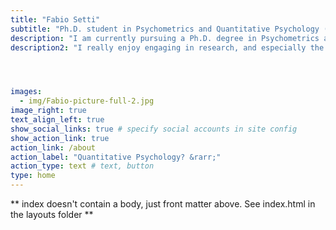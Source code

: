 ```yaml
---
title: "Fabio Setti"
subtitle: "Ph.D. student in Psychometrics and Quantitative Psychology (PQP) at Fordham University"
description: "I am currently pursuing a Ph.D. degree in Psychometrics and Quantitative Psychology at Fordham University, NY. In the context of psychological research, I mostly focus on statistical analysis and psychometric properties of measurement tools." 
description2: "I really enjoy engaging in research, and especially the computational aspect of working with data. More broadly, I get really excited about exploring novel statistical techniques and anything that is data related, such as data analysis, data visualization, and even data cleaning!" 




images:
  - img/Fabio-picture-full-2.jpg
image_right: true
text_align_left: true
show_social_links: true # specify social accounts in site config
show_action_link: true
action_link: /about
action_label: "Quantitative Psychology? &rarr;"
action_type: text # text, button
type: home
---
```


\*\* index doesn't contain a body, just front matter above. See index.html in the layouts folder \*\*
